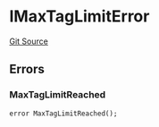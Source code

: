 # IMaxTagLimitError
[Git Source](https://github.com/thrackle-io/tron/blob/9006c7893599df6faee125cfb638dc80c156ce12/src/common/IErrors.sol)


## Errors
### MaxTagLimitReached

```solidity
error MaxTagLimitReached();
```

